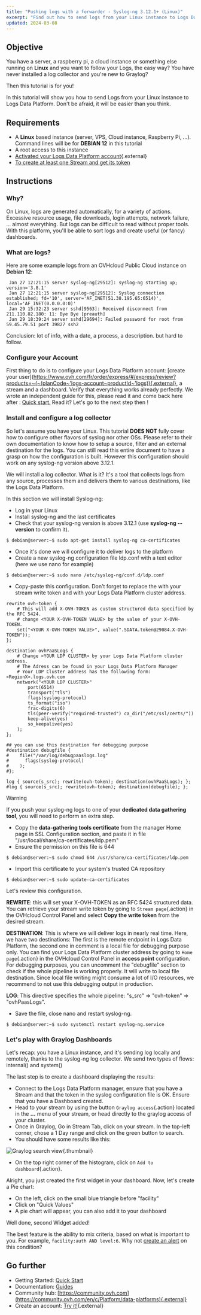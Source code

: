 ```yaml
---
title: "Pushing logs with a forwarder - Syslog-ng 3.12.1+ (Linux)"
excerpt: "Find out how to send logs from your Linux instance to Logs Data Platform"
updated: 2024-03-08
---
```


## Objective

You have a server, a raspberry pi, a cloud instance or something else running on **Linux** and you want to follow your Logs, the easy way? You have never installed a log collector and you're new to Graylog?

Then this tutorial is for you!

In this tutorial will show you how to send Logs from your Linux instance to Logs Data Platform. Don't be afraid, it will be easier than you think.

## Requirements

- A **Linux** based instance (server, VPS, Cloud instance, Raspberry Pi, ...). Command lines will be for **DEBIAN 12** in this tutorial
- A root access to this instance
- [Activated your Logs Data Platform account](https://www.ovh.com/fr/order/express/#/new/express/resume?products=~%28~%28planCode~%27logs-account~productId~%27logs%29){.external}
- [To create at least one Stream and get its token](/pages/manage_and_operate/observability/logs_data_platform/getting_started_quick_start)

## Instructions

### Why?

On Linux, logs are generated automatically, for a variety of actions. Excessive resource usage, file downloads, login attempts, network failure, ... almost everything. But logs can be difficult to read without proper tools. With this platform, you'll be able to sort logs and create useful (or fancy) dashboards.

### What are logs?

Here are some example logs from an OVHcloud Public Cloud instance on **Debian 12**:

```text
 Jan 27 12:21:15 server syslog-ng[29512]: syslog-ng starting up; version='3.8.1'
 Jan 27 12:21:15 server syslog-ng[29512]: Syslog connection established; fd='10', server='AF_INET(51.38.195.65:6514)', local='AF_INET(0.0.0.0:0)'
 Jan 29 15:32:23 server sshd[9563]: Received disconnect from 211.110.82.180: 11: Bye Bye [preauth]
 Jan 29 18:39:24 server sshd[29694]: Failed password for root from 59.45.79.51 port 39827 ssh2
```

Conclusion: lot of info, with a date, a process, a description. but hard to follow.

### Configure your Account

First thing to do is to configure your Logs Data Platform account: [create your user](https://www.ovh.com/fr/order/express/#/express/review?products=~(~(planCode~'logs-account~productId~'logs)){.external}, a stream and a dashboard. Verify that everything works already perfectly. We wrote an independent guide for this, please read it and come back here after : [Quick start.](/pages/manage_and_operate/observability/logs_data_platform/getting_started_quick_start) Read it? Let's go to the next step then !

### Install and configure a log collector

So let's assume you have your Linux. This tutorial **DOES NOT** fully cover how to configure other flavors of syslog nor other OSs. Please refer to their own documentation to know how to setup a source, filter and an external destination for the logs. You can still read this entire document to have a grasp on how the configuration is built. However this configuration should work on any syslog-ng version above 3.12.1.

We will install a log collector. What is it? It's a tool that collects logs from any source, processes them and delivers them to various destinations, like the Logs Data Platform.

In this section we will install Syslog-ng:

- Log in your Linux
- Install syslog-ng and the last certificates
- Check that your syslog-ng version is above 3.12.1 (use **syslog-ng --version** to confirm it).

```shell-session
$ debian@server:~$ sudo apt-get install syslog-ng ca-certificates
```

- Once it's done we will configure it to deliver logs to the platform
- Create a new syslog-ng configuration file ldp.conf with a text editor (here we use nano for example)

```shell-session
$ debian@server:~$ sudo nano /etc/syslog-ng/conf.d/ldp.conf
```

- Copy-paste this configuration. Don't forget to replace the **<YOUR X-OVH-TOKEN VALUE>** with your stream write token and **<YOUR LDP CLUSTER>** with your Logs Data Platform cluster address.

```console
rewrite ovh-token {
    # This will add X-OVH-TOKEN as custom structured data specified by the RFC 5424.
    # change <YOUR X-OVH-TOKEN VALUE> by the value of your X-OVH-TOKEN.
    set("<YOUR X-OVH-TOKEN VALUE>", value(".SDATA.token@29084.X-OVH-TOKEN"));
};

destination ovhPaaSLogs {
    # Change <YOUR LDP CLUSTER> by your Logs Data Platform cluster address.
    # The Adress can be found in your Logs Data Platform Manager
    # Your LDP Cluster address has the following form: <RegionX>.logs.ovh.com
    network("<YOUR LDP CLUSTER>"
        port(6514)
        transport("tls")
        flags(syslog-protocol)
        ts_format("iso")
        frac-digits(6)
        tls(peer-verify("required-trusted") ca_dir("/etc/ssl/certs/"))
        keep-alive(yes)
        so_keepalive(yes)
    );
};

## you can use this destination for debugging purpose
#destination debugfile {
#    file("/var/log/debugpaaslogs.log"
#      flags(syslog-protocol)
#    );
#};

log { source(s_src); rewrite(ovh-token); destination(ovhPaaSLogs); };
#log { source(s_src); rewrite(ovh-token); destination(debugfile); };
```

> [!warning]
>
> If you push your syslog-ng logs to one of your **dedicated data gathering tool**, you will need to perform an extra step.
>
> - Copy the **data-gathering tools certificate** from the manager Home page in SSL Configuration section, and paste it in file "/usr/local/share/ca-certificates/ldp.pem"
> - Ensure the permission on this file is 644
> 
> <pre class="highlight language-console"><code class="language-console">$ debian@server:~$ sudo chmod 644 /usr/share/ca-certificates/ldp.pem</code></pre>
> 
> - Import this certificate to your system's trusted CA repository
> 
> <pre class="highlight language-console"><code class="language-console">$ debian@server:~$ sudo update-ca-certificates</code></pre>
> 

Let's review this configuration.

**REWRITE**: this will set your X-OVH-TOKEN as an RFC 5424 structured data. You can retrieve your stream write token by going to `Stream page`{.action} in the OVHcloud Control Panel and select **Copy the write token** from the desired stream.

**DESTINATION**: This is where we will deliver logs in nearly real time. Here, we have two destinations: The first is the remote endpoint in Logs Data Platform, the second one in comment is a local file for debugging purpose only. You can find your Logs Data Platform cluster address by going to `Home page`{.action} in the OVHcloud Control Panel in **access point** configuration. For debugging purposes, you can uncomment the "debugfile" section to check if the whole pipeline is working properly. It will write to local file destination. Since local file writing might consume a lot of I/O resources, we recommend to not use this debugging output in production.

**LOG**: This directive specifies the whole pipeline: "s_src" => "ovh-token" => "ovhPaasLogs".


- Save the file, close nano and restart syslog-ng.

```shell-session
$ debian@server:~$ sudo systemctl restart syslog-ng.service
```

### Let's play with Graylog Dashboards

Let's recap: you have a Linux instance, and it's sending log locally and remotely, thanks to the syslog-ng log collector. We send two types of flows: internal() and system()

The last step is to create a dashboard displaying the results:

- Connect to the Logs Data Platform manager, ensure that you have a Stream and that the token in the syslog configuration file is OK. Ensure that you have a Dashboard created.
- Head to your stream by using the button `Graylog access`{.action} located in the **...** menu of your stream, or head directly to the graylog access of your cluster.
- Once in Graylog, Go in Stream Tab, click on your stream. In the top-left corner, chose a 1 Day range and click on the green button to search.
- You should have some results like this:

![Graylog search view](images/search.png){.thumbnail}

- On the top right corner of the histogram, click on `Add to dashboard`{.action}.

Alright, you just created the first widget in your dashboard. Now, let's create a Pie chart:

- On the left, click on the small blue triangle before "facility"
- Click on "Quick Values"
- A pie chart will appear, you can also add it to your dashboard

Well done, second Widget added!

The best feature is the ability to mix criteria, based on what is important to you. For example, `facility:auth AND level:6`. Why not [create an alert](/pages/manage_and_operate/observability/logs_data_platform/alerting_stream) on this condition?

## Go further

- Getting Started: [Quick Start](/pages/manage_and_operate/observability/logs_data_platform/getting_started_quick_start)
- Documentation: [Guides](/products/observability-logs-data-platform)
- Community hub: [https://community.ovh.com](https://community.ovh.com/en/c/Platform/data-platforms){.external}
- Create an account: [Try it!](https://www.ovh.com/fr/order/express/#/express/review?products=~(~(planCode~'logs-account~productId~'logs))){.external}
